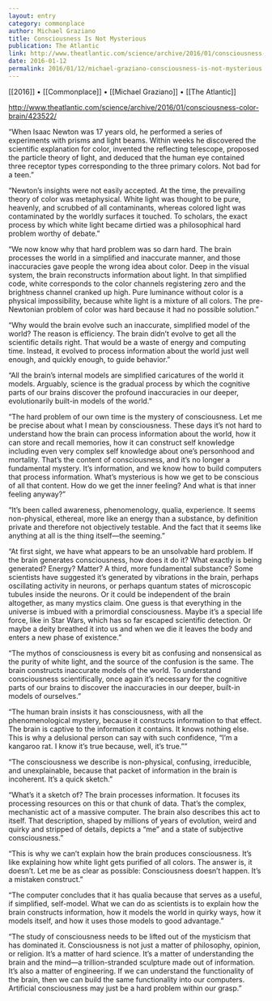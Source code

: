 ```yaml
---
layout: entry
category: commonplace
author: Michael Graziano
title: Consciousness Is Not Mysterious
publication: The Atlantic
link: http://www.theatlantic.com/science/archive/2016/01/consciousness-color-brain/423522/
date: 2016-01-12
permalink: 2016/01/12/michael-graziano-consciousness-is-not-mysterious
---
```


[[2016]] • [[Commonplace]] • [[Michael Graziano]] • [[The Atlantic]]

http://www.theatlantic.com/science/archive/2016/01/consciousness-color-brain/423522/

“When Isaac Newton was 17 years old, he performed a series of experiments with prisms and light beams. Within weeks he discovered the scientific explanation for color, invented the reflecting telescope, proposed the particle theory of light, and deduced that the human eye contained three receptor types corresponding to the three primary colors. Not bad for a teen.”

“Newton’s insights were not easily accepted. At the time, the prevailing theory of color was metaphysical. White light was thought to be pure, heavenly, and scrubbed of all contaminants, whereas colored light was contaminated by the worldly surfaces it touched. To scholars, the exact process by which white light became dirtied was a philosophical hard problem worthy of debate.”

“We now know why that hard problem was so darn hard. The brain processes the world in a simplified and inaccurate manner, and those inaccuracies gave people the wrong idea about color. Deep in the visual system, the brain reconstructs information about light. In that simplified code, white corresponds to the color channels registering zero and the brightness channel cranked up high. Pure luminance without color is a physical impossibility, because white light is a mixture of all colors. The pre-Newtonian problem of color was hard because it had no possible solution.”

“Why would the brain evolve such an inaccurate, simplified model of the world? The reason is efficiency. The brain didn’t evolve to get all the scientific details right. That would be a waste of energy and computing time. Instead, it evolved to process information about the world just well enough, and quickly enough, to guide behavior.”

“All the brain’s internal models are simplified caricatures of the world it models. Arguably, science is the gradual process by which the cognitive parts of our brains discover the profound inaccuracies in our deeper, evolutionarily built-in models of the world.”

“The hard problem of our own time is the mystery of consciousness. Let me be precise about what I mean by consciousness. These days it’s not hard to understand how the brain can process information about the world, how it can store and recall memories, how it can construct self knowledge including even very complex self knowledge about one’s personhood and mortality. That’s the content of consciousness, and it’s no longer a fundamental mystery. It’s information, and we know how to build computers that process information. What’s mysterious is how we get to be conscious of all that content. How do we get the inner feeling? And what is that inner feeling anyway?”

“It’s been called awareness, phenomenology, qualia, experience. It seems non-physical, ethereal, more like an energy than a substance, by definition private and therefore not objectively testable. And the fact that it seems like anything at all is the thing itself—the seeming.”

“At first sight, we have what appears to be an unsolvable hard problem. If the brain generates consciousness, how does it do it? What exactly is being generated? Energy? Matter? A third, more fundamental substance? Some scientists have suggested it’s generated by vibrations in the brain, perhaps oscillating activity in neurons, or perhaps quantum states of microscopic tubules inside the neurons. Or it could be independent of the brain altogether, as many mystics claim. One guess is that everything in the universe is imbued with a primordial consciousness. Maybe it’s a special life force, like in Star Wars, which has so far escaped scientific detection. Or maybe a deity breathed it into us and when we die it leaves the body and enters a new phase of existence.”

“The mythos of consciousness is every bit as confusing and nonsensical as the purity of white light, and the source of the confusion is the same. The brain constructs inaccurate models of the world. To understand consciousness scientifically, once again it’s necessary for the cognitive parts of our brains to discover the inaccuracies in our deeper, built-in models of ourselves.”

“The human brain insists it has consciousness, with all the phenomenological mystery, because it constructs information to that effect. The brain is captive to the information it contains. It knows nothing else. This is why a delusional person can say with such confidence, “I’m a kangaroo rat. I know it’s true because, well, it’s true.””

“The consciousness we describe is non-physical, confusing, irreducible, and unexplainable, because that packet of information in the brain is incoherent. It’s a quick sketch.”

“What’s it a sketch of? The brain processes information. It focuses its processing resources on this or that chunk of data. That’s the complex, mechanistic act of a massive computer. The brain also describes this act to itself. That description, shaped by millions of years of evolution, weird and quirky and stripped of details, depicts a “me” and a state of subjective consciousness.”

“This is why we can’t explain how the brain produces consciousness. It’s like explaining how white light gets purified of all colors. The answer is, it doesn’t. Let me be as clear as possible: Consciousness doesn’t happen. It’s a mistaken construct.”

“The computer concludes that it has qualia because that serves as a useful, if simplified, self-model. What we can do as scientists is to explain how the brain constructs information, how it models the world in quirky ways, how it models itself, and how it uses those models to good advantage.”

“The study of consciousness needs to be lifted out of the mysticism that has dominated it. Consciousness is not just a matter of philosophy, opinion, or religion. It’s a matter of hard science. It’s a matter of understanding the brain and the mind—a trillion-stranded sculpture made out of information. It’s also a matter of engineering. If we can understand the functionality of the brain, then we can build the same functionality into our computers. Artificial consciousness may just be a hard problem within our grasp.”
